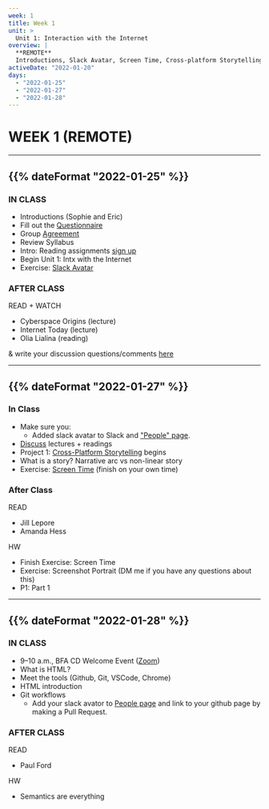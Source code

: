 ```yaml
---
week: 1
title: Week 1
unit: >
  Unit 1: Interaction with the Internet
overview: |
  **REMOTE**
  Introductions, Slack Avatar, Screen Time, Cross-platform Storytelling, What is HTML?, Semantics are everything
activeDate: "2022-01-20"
days:
  - "2022-01-25"
  - "2022-01-27"
  - "2022-01-28"
---
```

# WEEK 1 (REMOTE)

---

## {{% dateFormat "2022-01-25" %}}

### IN CLASS
* Introductions (Sophie and Eric)
* Fill out the [Questionnaire](https://forms.gle/BkrA3KENkvyMUT3R7)
* Group [Agreement](https://docs.google.com/document/d/1mrQhWm7qWFMHnDrBx6WEZqPUq-Risv_e0XkSuAC8c8s/edit?usp=sharing)
* Review Syllabus
* Intro: Reading assignments [sign up](https://docs.google.com/document/d/1rixPKi2pmKr-eSfHzbp6NFr8zVOIDYezl-GbPGsvyNk/edit?usp=sharing)
* Begin Unit 1: Intx with the Internet
* Exercise: [Slack Avatar](https://docs.google.com/document/d/1J1SP_pRU17cEQI60vDPMoGeL4UbwelnhjSXvaK6A6ak/edit)

### AFTER CLASS
READ + WATCH
* Cyberspace Origins (lecture)
* Internet Today (lecture)
* Olia Lialina (reading) 
      

& write your discussion questions/comments [here](https://docs.google.com/document/d/13pECGtMq4FyJFZKJK18K2bVGKaFmwI8L7armvic5zjY/edit)
  
---

## {{% dateFormat "2022-01-27" %}}

### In Class
* Make sure you:
  * Added slack avatar to Slack and ["People" page](https://docs.google.com/document/d/1Y0fC4AILrgyHQkTIKKuFO3grS2DNSvuMcy4KzSemAKY/edit?usp=sharing).
* [Discuss](https://docs.google.com/document/d/13pECGtMq4FyJFZKJK18K2bVGKaFmwI8L7armvic5zjY/edit?usp=sharing) lectures + readings
* Project 1: [Cross-Platform Storytelling](https://docs.google.com/document/d/1a-WplpmLyByJrNWhDEQRrCwUGYQAd-pvgrVSm-FkTKM/edit?usp=sharing) begins
* What is a story? Narrative arc vs non-linear story
* Exercise: [Screen Time](https://docs.google.com/document/d/1BtpLHkVY5a9SusP2ECAt6sl-84yKz5pziPSQG_AE7I8/edit?usp=sharing) (finish on your own time)

### After Class
READ
* Jill Lepore
* Amanda Hess

HW
* Finish Exercise: Screen Time
* Exercise: Screenshot Portrait (DM me if you have any questions about this)
* P1: Part 1


---

## {{% dateFormat "2022-01-28" %}}

### IN CLASS
* 9–10 a.m., BFA CD Welcome Event ([Zoom](https://NewSchool.zoom.us/j/98634959030))
* What is HTML?
* Meet the tools (Github, Git, VSCode, Chrome)
* HTML introduction
* Git workflows
  * Add your slack avator to [People page](/people) and link to your github page by making a Pull Request.

### AFTER CLASS
READ
* Paul Ford

HW
* Semantics are everything
